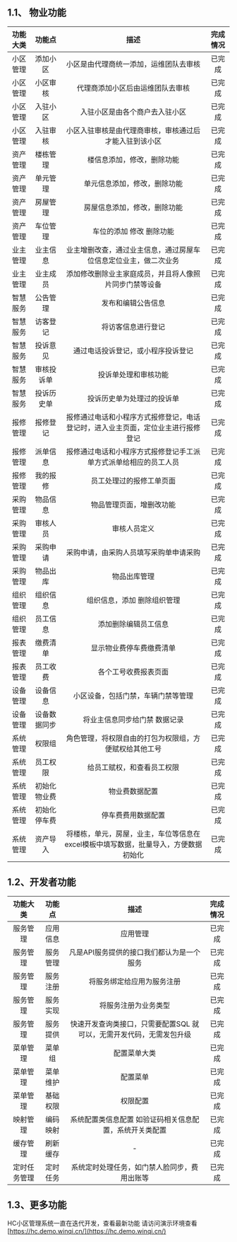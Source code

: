 
## 1.1、 物业功能

功能大类|功能点|描述|完成情况
:-: | :-: | :-: | :-:
小区管理|添加小区|小区是由代理商统一添加，运维团队去审核|已完成
小区管理|小区审核|代理商添加小区后由运维团队去审核|已完成
小区管理|入驻小区|入驻小区是由各个商户去入驻小区|已完成
小区管理|入驻审核|小区入驻审核是由代理商审核，审核通过后才能入驻到该小区|已完成
资产管理|楼栋管理|楼信息添加，修改，删除功能|已完成
资产管理|单元管理|单元信息添加，修改，删除功能|已完成
资产管理|房屋管理|房屋信息添加，修改，删除功能|已完成
资产管理|车位管理|车位的添加 修改 删除功能|已完成
业主管理|业主信息|业主增删改查，通过业主信息，通过房屋车位信息定位业主，做二次业务|已完成
业主管理|业主成员|添加修改删除业主家庭成员，并且将人像照片同步门禁等设备|已完成
智慧服务|公告管理|发布和编辑公告信息|已完成
智慧服务|访客登记|将访客信息进行登记|已完成
智慧服务|投诉意见|通过电话投诉登记，或小程序投诉登记|已完成
智慧服务|审核投诉单|投诉单处理和审核功能|已完成
智慧服务|投诉历史单|投诉历史单为处理过的投诉单|已完成
报修管理|报修登记|报修通过电话和小程序方式报修登记，电话登记时，进入业主页面，定位业主进行报修登记|已完成
报修管理|派单信息|报修通过电话和小程序方式报修登记手工派单方式派单给相应的员工人员|已完成
报修管理|我的报修|员工处理过的报修工单页面|已完成
采购管理|物品信息|物品管理页面，增删改功能|已完成
采购管理|审核人员|审核人员定义|已完成
采购管理|采购申请|采购申请，由采购人员填写采购单申请采购|已完成
采购管理|物品出库|物品出库管理|已完成
组织管理|组织信息|组织信息，添加 删除组织管理|已完成
组织管理|员工信息|添加删除编辑员工信息|已完成
报表管理|缴费清单|显示物业费停车费缴费清单|已完成
报表管理|员工收费|各个工号收费报表页面|已完成
设备管理|设备信息|小区设备，包括门禁，车辆门禁等管理|已完成
设备管理|设备数据同步|将业主信息同步给门禁 数据记录|已完成
系统管理|权限组|角色管理，将权限自由的打包为权限组，方便赋权给其他工号|已完成
系统管理|员工权限|给员工赋权，和查看员工权限|已完成
系统管理|初始化物业费|物业费数据配置|已完成
系统管理|初始化停车费|停车费费用数据配置|已完成
系统管理|资产导入|将楼栋，单元，房屋，业主，车位等信息在excel模板中填写数据，批量导入，方便数据初始化|已完成

## 1.2、开发者功能

功能大类|功能点|描述|完成情况
:-: | :-: | :-: | :-:
服务管理|应用信息|应用管理|已完成
服务管理|服务管理|凡是API服务提供的接口我们都认为是一个服务|已完成
服务管理|服务注册|将服务绑定给应用为服务注册|已完成
服务管理|服务实现|将服务注册为业务类型|已完成
服务管理|服务提供|快速开发查询类接口，只需要配置SQL 就可以，无需开发代码，无需发包升级|已完成
菜单管理|菜单组|配置菜单大类|已完成
菜单管理|菜单维护|配置菜单|已完成
菜单管理|基础权限|权限配置|已完成
映射管理|编码映射|系统配置类信息配置 如验证码相关信息配置，系统开关类配置|已完成
缓存管理|刷新缓存|-|已完成
定时任务管理|定时任务|系统定时处理任务，如门禁人脸同步，费用出账等|已完成

## 1.3、更多功能

HC小区管理系统一直在迭代开发，查看最新功能 请访问演示环境查看 [https://hc.demo.winqi.cn/](https://hc.demo.winqi.cn/)

